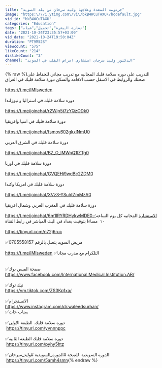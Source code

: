 ```yaml
---
title: "جرثومة المعدة وعلاجها وليد سرحان من بلد السويد"
image: "https:\/\/i.ytimg.com\/vi\/bkB4WCuTAXU\/hqdefault.jpg"
vid_id: "bkB4WCuTAXU"
categories: "Education"
tags: ["نضارة البشرة","تجميل","شباب"]
date: "2021-10-24T23:35:57+03:00"
vid_date: "2021-10-24T19:50:04Z"
duration: "PT9M52S"
viewcount: "575"
likeCount: "214"
dislikeCount: "3"
channel: "الدكتور وليد سرحان استشاري امراض القلب في السويد"
---
```

{% raw %}التدريب على دوره سلامة قلبك المجانيه مع تدريب مجاني للحفاظ على صحتك والروابط في الاسفل حسب الاقامه والسكن دورة سلامة قلبك في العراق <br /><br /><a rel="nofollow" target="blank" href="https://t.me/IMIsweden">https://t.me/IMIsweden</a><br /><br />دوره سلامة قلبك في استراليا و نيوزلندا  <br /><br /><a rel="nofollow" target="blank" href="https://t.me/joinchat/r2Wlp5t7zYQzODk0">https://t.me/joinchat/r2Wlp5t7zYQzODk0</a><br /><br />دورة سلامة قلبك في اسيا وافريقيا <br /><br /><a rel="nofollow" target="blank" href="https://t.me/joinchat/fsmov602gkxlNmU0">https://t.me/joinchat/fsmov602gkxlNmU0</a><br /><br />دورة سلامة قلبك في الشرق العربي <br /><br /><a rel="nofollow" target="blank" href="https://t.me/joinchat/BZ_O_lMWpQ1lZTg0">https://t.me/joinchat/BZ_O_lMWpQ1lZTg0</a><br /><br />دورة سلامة قلبك في اوربا <br /><br /><a rel="nofollow" target="blank" href="https://t.me/joinchat/GVQEHi9wdBc2ZDM0">https://t.me/joinchat/GVQEHi9wdBc2ZDM0</a><br /><br />دورة سلامة قلبك في امريكا وكندا <br /><br /><a rel="nofollow" target="blank" href="https://t.me/joinchat/XVz3-YSuhtZmMzA0">https://t.me/joinchat/XVz3-YSuhtZmMzA0</a><br /><br />دورة سلامة قلبك في المغرب العربي وشمال افريقيا <br /><br /><a rel="nofollow" target="blank" href="https://t.me/joinchat/6m1lRYRDHykwMDE0✅الاستشارة">https://t.me/joinchat/6m1lRYRDHykwMDE0✅الاستشارة</a> المحانيه كل يوم الساعه ١٠  مساءا بتوقيت بغداد في البث المباشر في رابط القناة<br /><br /><a rel="nofollow" target="blank" href="https://tinyurl.com/n72j6ruc">https://tinyurl.com/n72j6ruc</a><br /><br />✅مريض السويد يتصل بالرقم 0705558157 <br /><br /><a rel="nofollow" target="blank" href="https://t.me/IMIsweden">https://t.me/IMIsweden</a> ✅التلكرام مع مدرب مجانا <br /><br /><br />✅صفحة الفيس بوك<br /><a rel="nofollow" target="blank" href="https://www.facebook.com/International.Medical.Institution.AB/">https://www.facebook.com/International.Medical.Institution.AB/</a><br /><br />✅تيك توك <br /><a rel="nofollow" target="blank" href="https://vm.tiktok.com/ZS3Kp1xa/">https://vm.tiktok.com/ZS3Kp1xa/</a><br /><br />✅الانستجرام<br /><a rel="nofollow" target="blank" href="https://www.instagram.com/dr.waleedsurhan/">https://www.instagram.com/dr.waleedsurhan/</a><br />✅سناب جات<br /><br />✅دوره سلامة قلبك. الطبعة الاولى<br />‏ <a rel="nofollow" target="blank" href="https://tinyurl.com/yvnnnppc">https://tinyurl.com/yvnnnppc</a><br /><br />✅دوره سلامة قلبك الطبعه الثانيه<br />‏ <a rel="nofollow" target="blank" href="https://tinyurl.com/pyhy5htz">https://tinyurl.com/pyhy5htz</a><br /><br />✅الدورة السويدية  للصحة #الدورة_السويدية #وليد_سرحان<br />‏ <a rel="nofollow" target="blank" href="https://tinyurl.com/5amh4smn">https://tinyurl.com/5amh4smn</a>{% endraw %}
